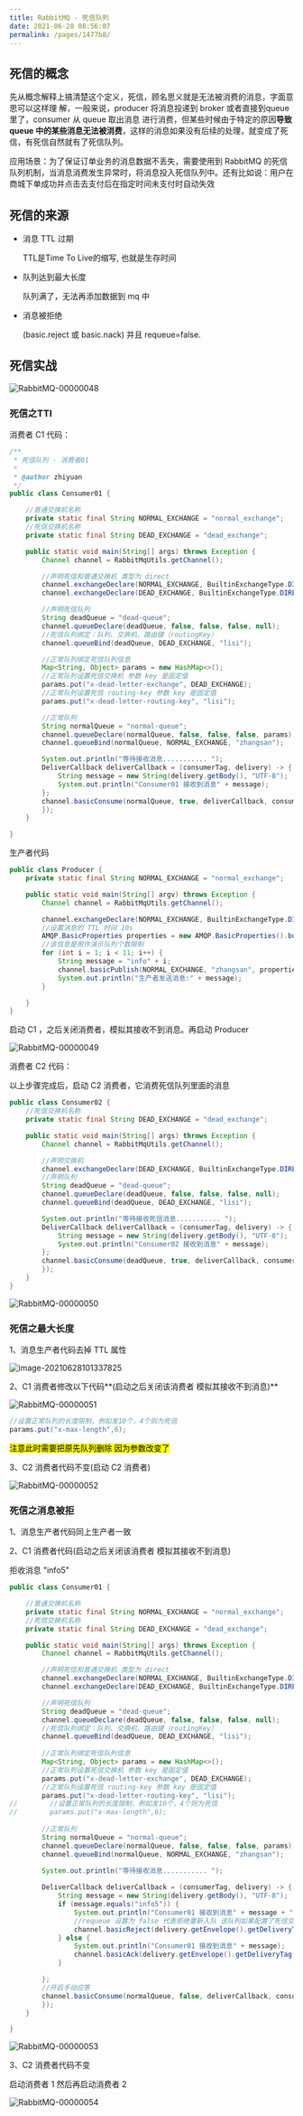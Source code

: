 ```yaml
---
title: RabbitMQ - 死信队列
date: 2021-06-28 08:56:07
permalink: /pages/1477b8/
---
```

## 死信的概念

先从概念解释上搞清楚这个定义，死信，顾名思义就是无法被消费的消息，字面意思可以这样理 解，一般来说，producer 将消息投递到 broker 或者直接到queue 里了，consumer 从 queue 取出消息 进行消费，但某些时候由于特定的原因**导致 queue 中的某些消息无法被消费**，这样的消息如果没有后续的处理，就变成了死信，有死信自然就有了死信队列。

应用场景：为了保证订单业务的消息数据不丢失，需要使用到 RabbitMQ 的死信队列机制，当消息消费发生异常时，将消息投入死信队列中。还有比如说：用户在商城下单成功并点击去支付后在指定时间未支付时自动失效



## 死信的来源 

- 消息 TTL 过期

  TTL是Time To Live的缩写, 也就是生存时间

- 队列达到最大长度

  队列满了，无法再添加数据到 mq 中

- 消息被拒绝

  (basic.reject 或 basic.nack) 并且 requeue=false.

## 死信实战 





![RabbitMQ-00000048](https://cdn.jsdelivr.net/gh/oddfar/static/img/RabbitMQ/RabbitMQ-00000048.png)

### 死信之TTl

消费者 C1 代码：

```java
/**
 * 死信队列 - 消费者01
 *
 * @author zhiyuan
 */
public class Consumer01 {

    //普通交换机名称
    private static final String NORMAL_EXCHANGE = "normal_exchange";
    //死信交换机名称
    private static final String DEAD_EXCHANGE = "dead_exchange";

    public static void main(String[] args) throws Exception {
        Channel channel = RabbitMqUtils.getChannel();

        //声明死信和普通交换机 类型为 direct
        channel.exchangeDeclare(NORMAL_EXCHANGE, BuiltinExchangeType.DIRECT);
        channel.exchangeDeclare(DEAD_EXCHANGE, BuiltinExchangeType.DIRECT);

        //声明死信队列
        String deadQueue = "dead-queue";
        channel.queueDeclare(deadQueue, false, false, false, null);
        //死信队列绑定：队列、交换机、路由键（routingKey）
        channel.queueBind(deadQueue, DEAD_EXCHANGE, "lisi");

        //正常队列绑定死信队列信息
        Map<String, Object> params = new HashMap<>();
        //正常队列设置死信交换机 参数 key 是固定值
        params.put("x-dead-letter-exchange", DEAD_EXCHANGE);
        //正常队列设置死信 routing-key 参数 key 是固定值
        params.put("x-dead-letter-routing-key", "lisi");

        //正常队列
        String normalQueue = "normal-queue";
        channel.queueDeclare(normalQueue, false, false, false, params);
        channel.queueBind(normalQueue, NORMAL_EXCHANGE, "zhangsan");

        System.out.println("等待接收消息........... ");
        DeliverCallback deliverCallback = (consumerTag, delivery) -> {
            String message = new String(delivery.getBody(), "UTF-8");
            System.out.println("Consumer01 接收到消息" + message);
        };
        channel.basicConsume(normalQueue, true, deliverCallback, consumerTag -> {
        });
    }

}
```

生产者代码

```java
public class Producer {
    private static final String NORMAL_EXCHANGE = "normal_exchange";

    public static void main(String[] argv) throws Exception {
        Channel channel = RabbitMqUtils.getChannel();

        channel.exchangeDeclare(NORMAL_EXCHANGE, BuiltinExchangeType.DIRECT);
        //设置消息的 TTL 时间 10s
        AMQP.BasicProperties properties = new AMQP.BasicProperties().builder().expiration("10000").build();
        //该信息是用作演示队列个数限制
        for (int i = 1; i < 11; i++) {
            String message = "info" + i;
            channel.basicPublish(NORMAL_EXCHANGE, "zhangsan", properties, message.getBytes());
            System.out.println("生产者发送消息:" + message);
        }

    }
}
```

启动 C1 ，之后关闭消费者，模拟其接收不到消息。再启动 Producer

![RabbitMQ-00000049](https://cdn.jsdelivr.net/gh/oddfar/static/img/RabbitMQ/RabbitMQ-00000049.png)

消费者 C2 代码：

以上步骤完成后，启动 C2 消费者，它消费死信队列里面的消息

```java
public class Consumer02 {
    //死信交换机名称
    private static final String DEAD_EXCHANGE = "dead_exchange";

    public static void main(String[] args) throws Exception {
        Channel channel = RabbitMqUtils.getChannel();

        //声明交换机
        channel.exchangeDeclare(DEAD_EXCHANGE, BuiltinExchangeType.DIRECT);
        //声明队列
        String deadQueue = "dead-queue";
        channel.queueDeclare(deadQueue, false, false, false, null);
        channel.queueBind(deadQueue, DEAD_EXCHANGE, "lisi");

        System.out.println("等待接收死信消息........... ");
        DeliverCallback deliverCallback = (consumerTag, delivery) -> {
            String message = new String(delivery.getBody(), "UTF-8");
            System.out.println("Consumer02 接收到消息" + message);
        };
        channel.basicConsume(deadQueue, true, deliverCallback, consumerTag -> {
        });
    }
}
```

![RabbitMQ-00000050](https://cdn.jsdelivr.net/gh/oddfar/static/img/RabbitMQ/RabbitMQ-00000050.png)

### 死信之最大长度

1、消息生产者代码去掉 TTL 属性

![image-20210628101337825](https://cdn.jsdelivr.net/gh/oddfar/static/img/RabbitMQ/image-20210628101337825.png)

2、C1 消费者修改以下代码**(启动之后关闭该消费者 模拟其接收不到消息)**

![RabbitMQ-00000051](https://cdn.jsdelivr.net/gh/oddfar/static/img/RabbitMQ/RabbitMQ-00000051.png)

```java
//设置正常队列的长度限制，例如发10个，4个则为死信
params.put("x-max-length",6);
```

<mark>注意此时需要把原先队列删除 因为参数改变了</mark>

3、C2 消费者代码不变(启动 C2 消费者) 

![RabbitMQ-00000052](https://cdn.jsdelivr.net/gh/oddfar/static/img/RabbitMQ/RabbitMQ-00000052.png)

### 死信之消息被拒

1、消息生产者代码同上生产者一致

2、C1 消费者代码(启动之后关闭该消费者 模拟其接收不到消息)

拒收消息 "info5" 

```java
public class Consumer01 {

    //普通交换机名称
    private static final String NORMAL_EXCHANGE = "normal_exchange";
    //死信交换机名称
    private static final String DEAD_EXCHANGE = "dead_exchange";

    public static void main(String[] args) throws Exception {
        Channel channel = RabbitMqUtils.getChannel();

        //声明死信和普通交换机 类型为 direct
        channel.exchangeDeclare(NORMAL_EXCHANGE, BuiltinExchangeType.DIRECT);
        channel.exchangeDeclare(DEAD_EXCHANGE, BuiltinExchangeType.DIRECT);

        //声明死信队列
        String deadQueue = "dead-queue";
        channel.queueDeclare(deadQueue, false, false, false, null);
        //死信队列绑定：队列、交换机、路由键（routingKey）
        channel.queueBind(deadQueue, DEAD_EXCHANGE, "lisi");
        
        //正常队列绑定死信队列信息
        Map<String, Object> params = new HashMap<>();
        //正常队列设置死信交换机 参数 key 是固定值
        params.put("x-dead-letter-exchange", DEAD_EXCHANGE);
        //正常队列设置死信 routing-key 参数 key 是固定值
        params.put("x-dead-letter-routing-key", "lisi");
//        //设置正常队列的长度限制，例如发10个，4个则为死信
//        params.put("x-max-length",6);
        
        //正常队列
        String normalQueue = "normal-queue";
        channel.queueDeclare(normalQueue, false, false, false, params);
        channel.queueBind(normalQueue, NORMAL_EXCHANGE, "zhangsan");

        System.out.println("等待接收消息........... ");
        
        DeliverCallback deliverCallback = (consumerTag, delivery) -> {
            String message = new String(delivery.getBody(), "UTF-8");
            if (message.equals("info5")) {
                System.out.println("Consumer01 接收到消息" + message + "并拒绝签收该消息");
                //requeue 设置为 false 代表拒绝重新入队 该队列如果配置了死信交换机将发送到死信队列中
                channel.basicReject(delivery.getEnvelope().getDeliveryTag(), false);
            } else {
                System.out.println("Consumer01 接收到消息" + message);
                channel.basicAck(delivery.getEnvelope().getDeliveryTag(), false);
            }

        };
        //开启手动应答
        channel.basicConsume(normalQueue, false, deliverCallback, consumerTag -> {
        });
    }

}
```

![RabbitMQ-00000053](https://cdn.jsdelivr.net/gh/oddfar/static/img/RabbitMQ/RabbitMQ-00000053.png)

3、C2 消费者代码不变

启动消费者 1 然后再启动消费者 2 

![RabbitMQ-00000054](https://cdn.jsdelivr.net/gh/oddfar/static/img/RabbitMQ/RabbitMQ-00000054.png)

